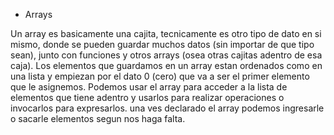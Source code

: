 
* Arrays

Un array es basicamente una cajita, tecnicamente es otro tipo de dato en si mismo, donde se pueden guardar muchos datos (sin importar de que tipo sean), junto con funciones y otros arrays (osea otras cajitas adentro de esa caja).
 Los elementos que guardamos en un array estan ordenados como en una lista y empiezan por el dato 0 (cero) que va a 
ser el primer elemento que le asignemos. Podemos usar el array para acceder a la lista de elementos que tiene adentro y usarlos para realizar operaciones o invocarlos para expresarlos. una ves declarado el array podemos ingresarle o sacarle elementos segun nos haga falta. 